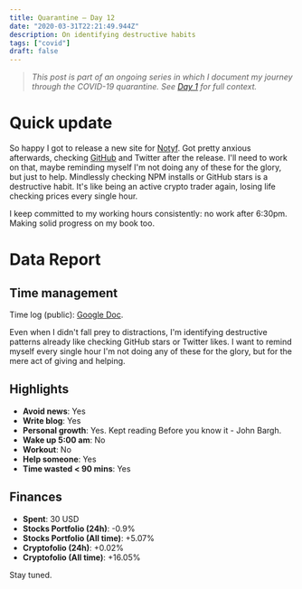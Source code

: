 ```yaml
---
title: Quarantine — Day 12
date: "2020-03-31T22:21:49.944Z"
description: On identifying destructive habits
tags: ["covid"]
draft: false
---
```


> *This post is part of an ongoing series in which I document my journey through the COVID-19 quarantine. See [Day 1](/quarantine-day-1) for full context.*

<div class="divider"></div>

# Quick update

So happy I got to release a new site for [Notyf](https://carlosroso.com/notyf/). Got pretty anxious afterwards, checking [GitHub](https://github.com/caroso1222/notyf) and Twitter after the release. I'll need to work on that, maybe reminding myself I'm not doing any of these for the glory, but just to help. Mindlessly checking NPM installs or GitHub stars is a destructive habit. It's like being an active crypto trader again, losing life checking prices every single hour.

I keep committed to my working hours consistently: no work after 6:30pm. Making solid progress on my book too.

<div class="divider"></div>

# Data Report

## Time management

Time log (public): [Google Doc](https://docs.google.com/document/d/1h1eGly40sAf9gdJMXhKgoB20zqzsJeECZAJvDkgM8Ik/edit#).

Even when I didn't fall prey to distractions, I'm identifying destructive patterns already like checking GitHub stars or Twitter likes. I want to remind myself every single hour I'm not doing any of these for the glory, but for the mere act of giving and helping.

## Highlights

* **Avoid news**: Yes
* **Write blog**: Yes
* **Personal growth**: Yes. Kept reading Before you know it - John Bargh.
* **Wake up 5:00 am**: No
* **Workout**: No
* **Help someone**: Yes
* **Time wasted < 90 mins**: Yes

## Finances

* **Spent**: 30 USD
* **Stocks Portfolio (24h)**: -0.9%
* **Stocks Portfolio (All time)**: +5.07%
* **Cryptofolio (24h)**: +0.02%
* **Cryptofolio (All time)**: +16.05%

<div class="divider"></div>

Stay tuned.